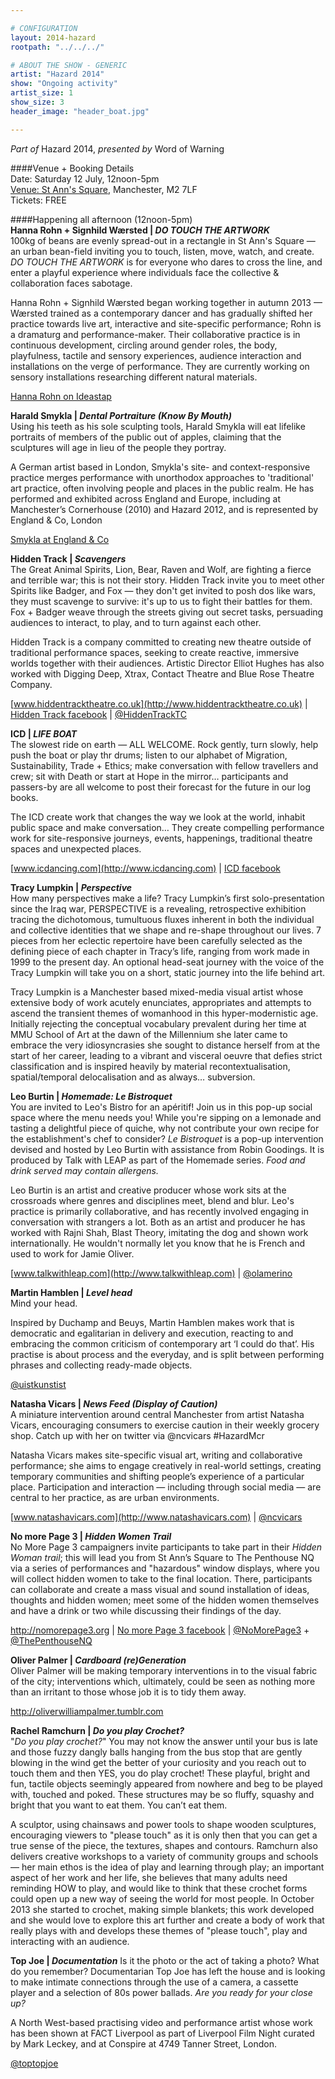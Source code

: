 ```yaml
---

# CONFIGURATION
layout: 2014-hazard
rootpath: "../../../"

# ABOUT THE SHOW - GENERIC
artist: "Hazard 2014"
show: "Ongoing activity"
artist_size: 1
show_size: 3
header_image: "header_boat.jpg"

---
```

*Part of* Hazard 2014, *presented by* Word of Warning       
     
####Venue + Booking Details        
Date: Saturday 12 July, 12noon-5pm       
[Venue: St Ann's Square](http://bit.ly/1wrGmvW), Manchester, M2 7LF      
Tickets: FREE    
                
####Happening all afternoon (12noon-5pm)             
**Hanna Rohn + Signhild Wærsted | *DO TOUCH THE ARTWORK***        
100kg of beans are evenly spread-out in a rectangle in St Ann's Square — an urban bean-field inviting you to touch, listen, move, watch, and create. *DO TOUCH THE ARTWORK* is for everyone who dares to cross the line, and enter a playful experience where individuals face the collective & collaboration faces sabotage. 
                     
Hanna Rohn + Signhild Wærsted began working together in autumn 2013 — Wærsted trained as a contemporary dancer and has gradually shifted her practice towards live art, interactive and site-specific performance; Rohn is a dramaturg and performance-maker. Their collaborative practice is in continuous development, circling around gender roles, the body, playfulness, tactile and sensory experiences, audience interaction and installations on the verge of performance. They are currently working on sensory installations researching different natural materials.
                    
[Hanna Rohn on Ideastap](http://www.ideastap.com/People/Hanna_Rohn)
                  
**Harald Smykla | *Dental Portraiture (Know By Mouth)***                
Using his teeth as his sole sculpting tools, Harald Smykla will eat lifelike portraits of members of the public out of apples, claiming that the sculptures will age in lieu of the people they portray.	
                   
A German artist based in London, Smykla's site- and context-responsive practice merges performance with unorthodox approaches to 'traditional' art practice, often involving people and places in the public realm. He has performed and exhibited across England and Europe, including at Manchester’s Cornerhouse (2010) and Hazard 2012, and is represented by England & Co, London

[Smykla at England & Co](http://www.englandgallery.com/EXHIB_SMYKLA.htm)	

**Hidden Track | *Scavengers***                   
The Great Animal Spirits, Lion, Bear, Raven and Wolf, are fighting a fierce and terrible war; this is not their story. 
Hidden Track invite you to meet other Spirits like Badger, and Fox — they don't get invited to posh dos like wars, they must scavenge to survive: it's up to us to fight their battles for them. Fox + Badger weave through the streets giving out secret tasks, persuading audiences to interact, to play, and to turn against each other.                  
                   
Hidden Track is a company committed to creating new theatre outside of traditional performance spaces, seeking to create reactive, immersive worlds together with their audiences. Artistic Director Elliot Hughes has also worked with Digging Deep, Xtrax, Contact Theatre and Blue Rose Theatre Company.             
                      
[www.hiddentracktheatre.co.uk](http://www.hiddentracktheatre.co.uk) | [Hidden Track facebook](http://www.facebook.com/HiddenTrackTheatre) | [@HiddenTrackTC](http://twitter.com/HiddenTrackTC)
                 
**ICD | *LIFE BOAT***               
The slowest ride on earth — ALL WELCOME. Rock gently, turn slowly, help push the boat or play thr drums; listen to our alphabet of Migration, Sustainability, Trade + Ethics; make conversation with fellow travellers and crew; sit with Death or start at Hope in the mirror… participants and passers-by are all welcome to post their forecast for the future in our log books.               
               
The ICD create work that changes the way we look at the world, inhabit public space and make conversation… They create compelling performance work for site-responsive journeys, events, happenings, traditional theatre spaces and unexpected places.              
                
[www.icdancing.com](http://www.icdancing.com) | [ICD facebook](http://www.facebook.com/pages/The-Institute-for-Crazy-Dancing/205800326152977)

**Tracy Lumpkin | *Perspective***             
How many perspectives make a life? Tracy Lumpkin’s first solo-presentation since the Iraq war, PERSPECTIVE is a revealing, retrospective exhibition tracing the dichotomous, tumultuous fluxes inherent in both the individual and collective identities that we shape and re-shape throughout our lives. 7 pieces from her eclectic repertoire have been carefully selected as the defining piece of each chapter in Tracy’s life, ranging from work made in 1999 to the present day. An optional head-seat journey with the voice of the Tracy Lumpkin will take you on a short, static journey into the life behind art.                  
                      
Tracy Lumpkin is a Manchester based mixed-media visual artist whose extensive body of work acutely enunciates, appropriates and attempts to ascend the transient themes of womanhood in this hyper-modernistic age. Initially rejecting the conceptual vocabulary prevalent during her time at MMU School of Art at the dawn of the Millennium she later came to embrace the very idiosyncrasies she sought to distance herself from at the start of her career, leading to a vibrant and visceral oeuvre that defies strict classification and is inspired heavily by material recontextualisation, spatial/temporal delocalisation and as always… subversion.        	 
            
**Leo Burtin | *Homemade: Le Bistroquet***                 
You are invited to Leo's Bistro for an apéritif! Join us in this pop-up social space where the menu needs you! While you're sipping on a lemonade and tasting a delightful piece of quiche, why not contribute your own recipe for the establishment's chef to consider? *Le Bistroquet* is a pop-up intervention devised and hosted by Leo Burtin with assistance from Robin Goodings. It is produced by Talk with LEAP as part of the Homemade series. *Food and drink served may contain allergens.*	         
                  
Leo Burtin is an artist and creative producer whose work sits at the crossroads where genres and disciplines meet, blend and blur. Leo's practice is primarily collaborative, and has recently involved engaging in conversation with strangers a lot. Both as an artist and producer he has worked with Rajni Shah, Blast Theory, imitating the dog and shown work internationally. He wouldn't normally let you know that he is French and used to work for Jamie Oliver.	               
                     
[www.talkwithleap.com](http://www.talkwithleap.com) | [@olamerino](http://twitter.com/olamerino)                
                
**Martin Hamblen | *Level head***            
Mind your head.           
                
Inspired by Duchamp and Beuys, Martin Hamblen makes work that is democratic and egalitarian in delivery and execution, reacting to and embracing the common criticism of contemporary art ‘I could do that’. His practise is about process and the everyday, and is split between performing phrases and collecting ready-made objects.
                      
[@uistkunstist](http://twitter.com/uistkunstist)
                  
**Natasha Vicars | *News Feed (Display of Caution)***                   
A miniature intervention around central Manchester from artist Natasha Vicars, encouraging consumers to exercise caution in their weekly grocery shop. Catch up with her on twitter via @ncvicars #HazardMcr

Natasha Vicars makes site-specific visual art, writing and collaborative performance; she aims to engage creatively in real-world settings, creating temporary communities and shifting people’s experience of a particular place. Participation and interaction — including through social media — are central to her practice, as are urban environments.          
                  
[www.natashavicars.com](http://www.natashavicars.com) | [@ncvicars](http://twitter.com/ncvicars)           
             
**No more Page 3 | *Hidden Women Trail***              
No More Page 3 campaigners invite participants to take part in their *Hidden Woman trail*; this will lead you from St Ann’s Square to The Penthouse NQ via a series of performances and "hazardous" window displays, where you will collect hidden women to take to the final location. There, participants can collaborate and create a mass visual and sound installation of ideas, thoughts and hidden women; meet some of the hidden women themselves and have a drink or two while discussing their findings of the day. 	             
                 
<http://nomorepage3.org> | [No more Page 3 facebook](http://www.facebook.com/groups/nmp3manchester) | [@NoMorePage3](http://twitter.com/NoMorePage3) + [@ThePenthouseNQ](http://twitter.com/ThePenthouseNQ)               
                
**Oliver Palmer | *Cardboard (re)Generation***                
Oliver Palmer will be making temporary interventions in to the visual fabric of the city; interventions which, ultimately, could be seen as nothing more than an irritant to those whose job it is to tidy them away.               
                
<http://oliverwilliampalmer.tumblr.com>                
                    
**Rachel Ramchurn | *Do you play Crochet?***                  
"*Do you play crochet?*" You may not know the answer until your bus is late and those fuzzy dangly balls hanging from the bus stop that are gently blowing in the wind get the better of your curiosity and you reach out to touch them and then YES, you do play crochet! These playful, bright and fun, tactile objects seemingly appeared from nowhere and beg to be played with, touched and poked. These structures may be so fluffy, squashy and bright that you want to eat them. You can’t eat them.             
                
A sculptor, using chainsaws and power tools to shape wooden sculptures, encouraging viewers to "please touch" as it is only then that you can get a true sense of the piece, the textures, shapes and contours. Ramchurn also delivers creative workshops to a variety of community groups and schools — her main ethos is the idea of play and learning through play; an important aspect of her work and her life, she believes that many adults need reminding HOW to play, and would like to think that these crochet forms could open up a new way of seeing the world for most people. In October 2013 she started to crochet, making simple blankets; this work developed and she would love to explore this art further and create a body of work that really plays with and develops these themes of "please touch", play and interacting with an audience.             
                
**Top Joe | *Documentation***
Is it the photo or the act of taking a photo? What do you remember? Documentarian Top Joe has left the house and is looking to make intimate connections through the use of a camera, a cassette player and a selection of 80s power ballads. *Are you ready for your close up?*	          
               
A North West-based practising video and performance artist whose work has been shown at FACT Liverpool as part of Liverpool Film Night curated by Mark Leckey, and at Conspire at 4749 Tanner Street, London.
              
[@toptopjoe](http://twitter.com/toptopjoe)
